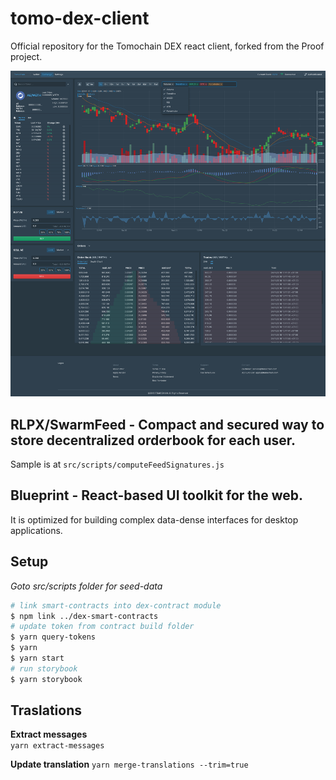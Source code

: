 # tomo-dex-client

Official repository for the Tomochain DEX react client, forked from the Proof project.

![demo](./dex-client.png)

## RLPX/SwarmFeed - Compact and secured way to store decentralized orderbook for each user.

Sample is at `src/scripts/computeFeedSignatures.js`

## Blueprint - React-based UI toolkit for the web.

It is optimized for building complex data-dense interfaces for desktop applications.

## Setup

_Goto src/scripts folder for seed-data_

```bash
# link smart-contracts into dex-contract module
$ npm link ../dex-smart-contracts
# update token from contract build folder
$ yarn query-tokens
$ yarn
$ yarn start
# run storybook
$ yarn storybook
```

## Traslations

**Extract messages**  
`yarn extract-messages`

**Update translation**
`yarn merge-translations --trim=true`
